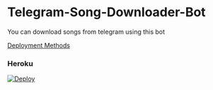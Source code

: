 # Telegram-Song-Downloader-Bot
You can download songs from telegram using this bot

  
<ins> Deployment Methods</ins>

### Heroku

[![Deploy](https://www.herokucdn.com/deploy/button.svg)](https://heroku.com/deploy?template=https://github.com/sanila2007/Telegram-Song-Downloader-Bot)
